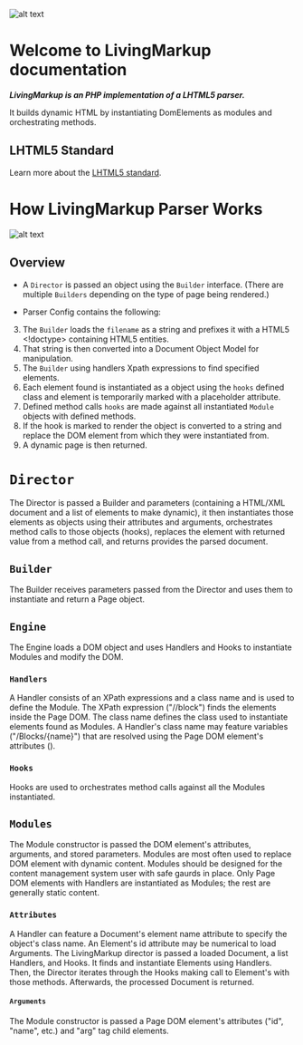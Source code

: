 ![alt text](https://github.com/hxtree/LivingMarkup/raw/master/docs/logo/392x100.jpg "LivingMarkup") 

# Welcome to LivingMarkup documentation

***LivingMarkup is an PHP implementation of a LHTML5 parser.***

It builds dynamic HTML by instantiating DomElements as modules and orchestrating methods.

## LHTML5 Standard 
Learn more about the [LHTML5 standard](https://github.com/hxtree/LivingMarkup/blob/master/docs/lhtml5.md).

# How LivingMarkup Parser Works
![alt text](https://github.com/hxtree/LivingMarkup/raw/master/docs/diagrams/Class%20Diagram.png "Class Diagram")

## Overview
- A `Director` is passed an object using the `Builder` interface. (There are multiple `Builders` depending on the type of page being rendered.)

- Parser Config contains the following:
3. The `Builder` loads the `filename` as a string and prefixes it with a HTML5 <!doctype> containing HTML5 entities.
4. That string is then converted into a Document Object Model for manipulation.
5. The `Builder` using handlers Xpath expressions to find specified elements. 
6. Each element found is instantiated as a object using the `hooks` defined class and element is temporarily marked with a placeholder attribute.
7. Defined method calls `hooks` are made against all instantiated `Module` objects with defined methods.
8. If the hook is marked to render the object is converted to a string and replace the DOM element from which they were
instantiated from.
9. A dynamic page is then returned.

# `Director`
The Director is passed a Builder and parameters (containing a HTML/XML document and a list of elements to make
dynamic), it then instantiates those elements as objects using their attributes and arguments, orchestrates method calls 
to those objects (hooks), replaces the element with returned value from a method call, and returns provides the parsed
document.

## `Builder`
The Builder receives parameters passed from the Director and uses them to instantiate and return a Page object.

## `Engine`
The Engine loads a DOM object and uses Handlers and Hooks to instantiate Modules and modify the DOM.

### `Handlers`
A Handler consists of an XPath expressions and a class name and is used to define the Module. 
The XPath expression  ("//block") finds the elements inside the Page DOM. 
The class name defines the class used to instantiate elements found as Modules.
A Handler's class name may feature variables ("/Blocks/{name}") that are resolved using the Page DOM element's 
attributes (<block name="Message"/>). 

### `Hooks`
Hooks are used to orchestrates method calls against all the Modules instantiated.

## `Modules`
The Module constructor is passed the DOM element's attributes, arguments, and stored parameters.
Modules are most often used to replace DOM element with dynamic content.
Modules should be designed for the content management system user with safe gaurds in place.
Only Page DOM elements with Handlers are instantiated as Modules; the rest are generally static content.

### `Attributes`
A Handler can feature a Document's element name attribute to specify the object's class name. 
An Element's id attribute may be numerical to load Arguments.
The LivingMarkup director is passed a loaded Document, a list Handlers, and Hooks. 
It finds and instantiate Elements using Handlers. 
Then, the Director iterates through the Hooks making call to Element's with those methods. 
Afterwards, the processed Document is returned.

#### `Arguments`
The Module constructor is passed a Page DOM element's attributes ("id", "name", etc.) and "arg" tag child elements.